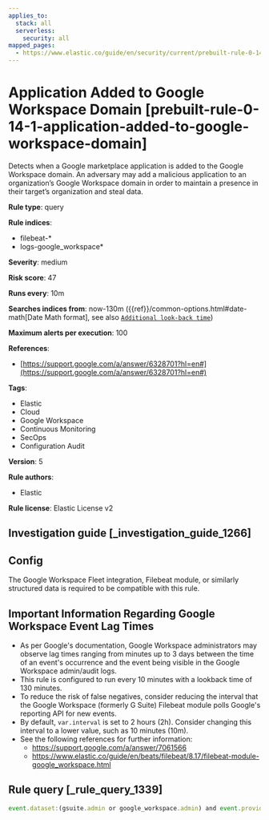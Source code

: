 ```yaml
---
applies_to:
  stack: all
  serverless:
    security: all
mapped_pages:
  - https://www.elastic.co/guide/en/security/current/prebuilt-rule-0-14-1-application-added-to-google-workspace-domain.html
---
```


# Application Added to Google Workspace Domain [prebuilt-rule-0-14-1-application-added-to-google-workspace-domain]

Detects when a Google marketplace application is added to the Google Workspace domain. An adversary may add a malicious application to an organization’s Google Workspace domain in order to maintain a presence in their target’s organization and steal data.

**Rule type**: query

**Rule indices**:

* filebeat-*
* logs-google_workspace*

**Severity**: medium

**Risk score**: 47

**Runs every**: 10m

**Searches indices from**: now-130m ({{ref}}/common-options.html#date-math[Date Math format], see also [`Additional look-back time`](docs-content://solutions/security/detect-and-alert/create-detection-rule.md#rule-schedule))

**Maximum alerts per execution**: 100

**References**:

* [https://support.google.com/a/answer/6328701?hl=en#](https://support.google.com/a/answer/6328701?hl=en#)

**Tags**:

* Elastic
* Cloud
* Google Workspace
* Continuous Monitoring
* SecOps
* Configuration Audit

**Version**: 5

**Rule authors**:

* Elastic

**Rule license**: Elastic License v2

## Investigation guide [_investigation_guide_1266]

## Config

The Google Workspace Fleet integration, Filebeat module, or similarly structured data is required to be compatible with this rule.

## Important Information Regarding Google Workspace Event Lag Times
- As per Google's documentation, Google Workspace administrators may observe lag times ranging from minutes up to 3 days between the time of an event's occurrence and the event being visible in the Google Workspace admin/audit logs.
- This rule is configured to run every 10 minutes with a lookback time of 130 minutes.
- To reduce the risk of false negatives, consider reducing the interval that the Google Workspace (formerly G Suite) Filebeat module polls Google's reporting API for new events.
- By default, `var.interval` is set to 2 hours (2h). Consider changing this interval to a lower value, such as 10 minutes (10m).
- See the following references for further information:
  - https://support.google.com/a/answer/7061566
  - https://www.elastic.co/guide/en/beats/filebeat/8.17/filebeat-module-google_workspace.html

## Rule query [_rule_query_1339]

```js
event.dataset:(gsuite.admin or google_workspace.admin) and event.provider:admin and event.category:iam and event.action:ADD_APPLICATION
```



